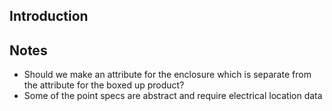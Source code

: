 ## Introduction


## Notes

 * Should we make an attribute for the enclosure which is separate from the attribute for the boxed up product?
 * Some of the point specs are abstract and require electrical location data
